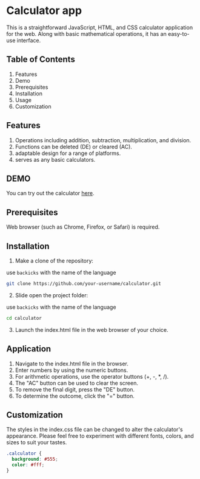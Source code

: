 <h1>Calculator app</h1>

This is a straightforward JavaScript, HTML, and CSS calculator application for the web. Along with basic mathematical operations, it has an easy-to-use interface.


<h2>Table of Contents</h2>


1. Features
2. Demo
3. Prerequisites
4. Installation
5. Usage
6. Customization



<h2>Features</h2>

1. Operations including addition, subtraction, multiplication, and division.
2. Functions can be deleted (DE) or cleared (AC).
3. adaptable design for a range of platforms.
4. serves as any basic calculators.


<h2>DEMO</h2>

You can try out the calculator [here](https://kenwren.github.io/calculator/).


<h2>Prerequisites</h2>

Web browser (such as Chrome, Firefox, or Safari) is required.


<h2>Installation</h2>

1. Make a clone of the repository:
   
use ```backicks``` with the name of the language

```bash
git clone https://github.com/your-username/calculator.git
```

2. Slide open the project folder:

use ```backicks``` with the name of the language

```bash
cd calculator
```

3. Launch the index.html file in the web browser of your choice.


<h2>Application</h2>

1. Navigate to the index.html file in the browser.
2. Enter numbers by using the numeric buttons.
3. For arithmetic operations, use the operator buttons (+, -, *, /).
4. The "AC" button can be used to clear the screen.
5. To remove the final digit, press the "DE" button.
6. To determine the outcome, click the "=" button.



<h2>Customization</h2>


The styles in the index.css file can be changed to alter the calculator's appearance. Please feel free to experiment with different fonts, colors, and sizes to suit your tastes.
```css
.calculator {
  background: #555;
  color: #fff;
}
